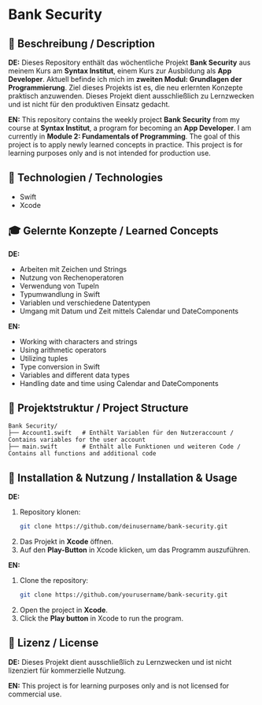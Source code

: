 # Bank Security

## 📌 Beschreibung / Description

**DE:**
Dieses Repository enthält das wöchentliche Projekt **Bank Security** aus meinem Kurs am **Syntax Institut**, einem Kurs zur Ausbildung als **App Developer**. Aktuell befinde ich mich im **zweiten Modul: Grundlagen der Programmierung**. Ziel dieses Projekts ist es, die neu erlernten Konzepte praktisch anzuwenden. Dieses Projekt dient ausschließlich zu Lernzwecken und ist nicht für den produktiven Einsatz gedacht.

**EN:**
This repository contains the weekly project **Bank Security** from my course at **Syntax Institut**, a program for becoming an **App Developer**. I am currently in **Module 2: Fundamentals of Programming**. The goal of this project is to apply newly learned concepts in practice. This project is for learning purposes only and is not intended for production use.

## 🚀 Technologien / Technologies

- Swift
- Xcode

## 🎓 Gelernte Konzepte / Learned Concepts

**DE:**
- Arbeiten mit Zeichen und Strings
- Nutzung von Rechenoperatoren
- Verwendung von Tupeln
- Typumwandlung in Swift
- Variablen und verschiedene Datentypen
- Umgang mit Datum und Zeit mittels Calendar und DateComponents

**EN:**
- Working with characters and strings
- Using arithmetic operators
- Utilizing tuples
- Type conversion in Swift
- Variables and different data types
- Handling date and time using Calendar and DateComponents

## 📂 Projektstruktur / Project Structure

```
Bank Security/
├── Account1.swift   # Enthält Variablen für den Nutzeraccount / Contains variables for the user account
├── main.swift       # Enthält alle Funktionen und weiteren Code / Contains all functions and additional code
```

## 📖 Installation & Nutzung / Installation & Usage

**DE:**
1. Repository klonen:
   ```sh
   git clone https://github.com/deinusername/bank-security.git
   ```
2. Das Projekt in **Xcode** öffnen.
3. Auf den **Play-Button** in Xcode klicken, um das Programm auszuführen.

**EN:**
1. Clone the repository:
   ```sh
   git clone https://github.com/yourusername/bank-security.git
   ```
2. Open the project in **Xcode**.
3. Click the **Play button** in Xcode to run the program.

## 📜 Lizenz / License

**DE:**
Dieses Projekt dient ausschließlich zu Lernzwecken und ist nicht lizenziert für kommerzielle Nutzung.

**EN:**
This project is for learning purposes only and is not licensed for commercial use.
